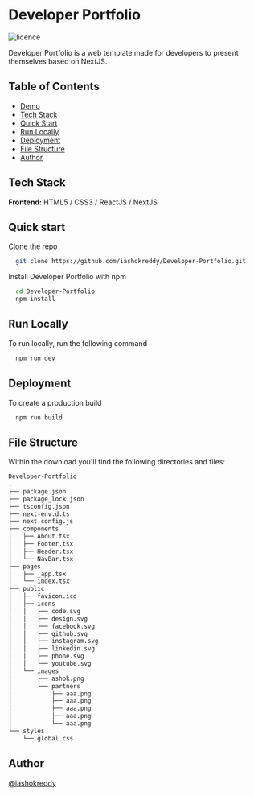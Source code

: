# Developer Portfolio

![licence](https://img.shields.io/badge/licence-MIT-blue)

Developer Portfolio is a web template made for developers to present themselves based on NextJS.

## Table of Contents

- [Demo](#demo)
- [Tech Stack](#tech-stack)
- [Quick Start](#quick-start)
- [Run Locally](#run-locally)
- [Deployment](#deployment)
- [File Structure](#file-structure)
- [Author](#author)

## Tech Stack

**Frontend:** HTML5 / CSS3 / ReactJS / NextJS

## Quick start

Clone the repo

```bash
  git clone https://github.com/iashokreddy/Developer-Portfolio.git
```

Install Developer Portfolio with npm

```bash
  cd Developer-Portfolio
  npm install
```

## Run Locally

To run locally, run the following command

```bash
  npm run dev
```

## Deployment

To create a production build

```bash
  npm run build
```

## File Structure

Within the download you'll find the following directories and files:

```bash
Developer-Portfolio
.
├── package.json
├── package_lock.json
├── tsconfig.json
├── next-env.d.ts
├── next.config.js
├── components
│   ├── About.tsx
│   ├── Footer.tsx
│   ├── Header.tsx
│   └── NavBar.tsx
├── pages
│   ├── _app.tsx
│   └── index.tsx
├── public
│   ├── favicon.ico
│   ├── icons
│   │   ├── code.svg
│   │   ├── design.svg
│   │   ├── facebook.svg
│   │   ├── github.svg
│   │   ├── instagram.svg
│   │   ├── linkedin.svg
│   │   ├── phone.svg
│   │   └── youtube.svg
│   └── images
│       ├── ashok.png
│       └── partners
│           ├── aaa.png
│           ├── aaa.png
│           ├── aaa.png
│           ├── aaa.png
│           └── aaa.png
└── styles
    └── global.css
```

## Author

[@iashokreddy](https://github.com/iashokreddy/)
